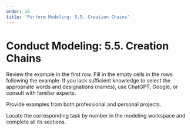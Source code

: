 ```yaml
---
order: 16
title: 'Perform Modeling: 5.5. Creation Chains'
---
```


# Conduct Modeling: 5.5. Creation Chains

Review the example in the first row. Fill in the empty cells in the rows following the example. If you lack sufficient knowledge to select the appropriate words and designations (names), use ChatGPT, Google, or consult with familiar experts.

Provide examples from both professional and personal projects.

Locate the corresponding task by number in the modeling workspace and complete all its sections.